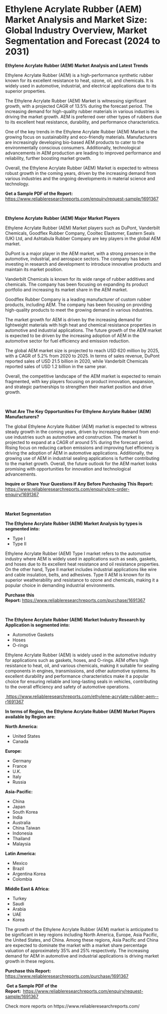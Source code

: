 <p><h1>Ethylene Acrylate Rubber (AEM) Market Analysis and Market Size: Global Industry Overview, Market Segmentation and Forecast (2024 to 2031)</h1></p><p><strong>Ethylene Acrylate Rubber (AEM) Market Analysis and Latest Trends</strong></p>
<p><p>Ethylene Acrylate Rubber (AEM) is a high-performance synthetic rubber known for its excellent resistance to heat, ozone, oil, and chemicals. It is widely used in automotive, industrial, and electrical applications due to its superior properties.</p><p>The Ethylene Acrylate Rubber (AEM) Market is witnessing significant growth, with a projected CAGR of 13.5% during the forecast period. The increasing demand for high-quality rubber materials in various industries is driving the market growth. AEM is preferred over other types of rubbers due to its excellent heat resistance, durability, and performance characteristics.</p><p>One of the key trends in the Ethylene Acrylate Rubber (AEM) Market is the growing focus on sustainability and eco-friendly materials. Manufacturers are increasingly developing bio-based AEM products to cater to the environmentally conscious consumers. Additionally, technological advancements in AEM production are leading to improved performance and reliability, further boosting market growth.</p><p>Overall, the Ethylene Acrylate Rubber (AEM) Market is expected to witness robust growth in the coming years, driven by the increasing demand from various industries and the ongoing developments in material science and technology.</p></p>
<p><strong>Get a Sample PDF of the Report:&nbsp;</strong> <a href="https://www.reliableresearchreports.com/enquiry/request-sample/1691367">https://www.reliableresearchreports.com/enquiry/request-sample/1691367</a></p>
<p>&nbsp;</p>
<p><strong>Ethylene Acrylate Rubber (AEM) Major Market Players</strong></p>
<p><p>Ethylene Acrylate Rubber (AEM) Market players such as DuPont, Vanderbilt Chemicals, Goodflex Rubber Company, Cooltec Elastomer, Eastern Seals (UK) Ltd, and Ashtabula Rubber Company are key players in the global AEM market. </p><p>DuPont is a major player in the AEM market, with a strong presence in the automotive, industrial, and aerospace sectors. The company has been investing in research and development to introduce innovative products and maintain its market position.</p><p>Vanderbilt Chemicals is known for its wide range of rubber additives and chemicals. The company has been focusing on expanding its product portfolio and increasing its market share in the AEM market.</p><p>Goodflex Rubber Company is a leading manufacturer of custom rubber products, including AEM. The company has been focusing on providing high-quality products to meet the growing demand in various industries.</p><p>The market growth for AEM is driven by the increasing demand for lightweight materials with high heat and chemical resistance properties in automotive and industrial applications. The future growth of the AEM market is expected to be driven by the increasing adoption of AEM in the automotive sector for fuel efficiency and emission reduction.</p><p>The global AEM market size is projected to reach USD 620 million by 2025, with a CAGR of 5.2% from 2020 to 2025. In terms of sales revenue, DuPont reported sales of USD 21.5 billion in 2020, while Vanderbilt Chemicals reported sales of USD 1.2 billion in the same year.</p><p>Overall, the competitive landscape of the AEM market is expected to remain fragmented, with key players focusing on product innovation, expansion, and strategic partnerships to strengthen their market position and drive growth.</p></p>
<p>&nbsp;</p>
<p><strong>What Are The Key Opportunities For Ethylene Acrylate Rubber (AEM) Manufacturers?</strong></p>
<p><p>The global Ethylene Acrylate Rubber (AEM) market is expected to witness steady growth in the coming years, driven by increasing demand from end-use industries such as automotive and construction. The market is projected to expand at a CAGR of around 5% during the forecast period. Rising focus on reducing carbon emissions and improving fuel efficiency is driving the adoption of AEM in automotive applications. Additionally, the growing use of AEM in industrial sealing applications is further contributing to the market growth. Overall, the future outlook for the AEM market looks promising with opportunities for innovation and technological advancements.</p></p>
<p><strong>Inquire or Share Your Questions If Any Before Purchasing This Report:</strong> <a href="https://www.reliableresearchreports.com/enquiry/pre-order-enquiry/1691367">https://www.reliableresearchreports.com/enquiry/pre-order-enquiry/1691367</a></p>
<p>&nbsp;</p>
<p><strong>Market Segmentation</strong></p>
<p><strong>The Ethylene Acrylate Rubber (AEM) Market Analysis by types is segmented into:</strong></p>
<p><ul><li>Type I</li><li>Type II</li></ul></p>
<p><p>Ethylene Acrylate Rubber (AEM) Type I market refers to the automotive industry where AEM is widely used in applications such as seals, gaskets, and hoses due to its excellent heat resistance and oil resistance properties. On the other hand, Type II market includes industrial applications like wire and cable insulation, belts, and adhesives. Type II AEM is known for its superior weatherability and resistance to ozone and chemicals, making it a popular choice in demanding industrial environments.</p></p>
<p><strong>Purchase this Report:&nbsp;</strong><a href="https://www.reliableresearchreports.com/purchase/1691367">https://www.reliableresearchreports.com/purchase/1691367</a></p>
<p>&nbsp;</p>
<p><strong>The Ethylene Acrylate Rubber (AEM) Market Industry Research by Application is segmented into:</strong></p>
<p><ul><li>Automotive Gaskets</li><li>Hoses</li><li>O-rings</li></ul></p>
<p><p>Ethylene Acrylate Rubber (AEM) is widely used in the automotive industry for applications such as gaskets, hoses, and O-rings. AEM offers high resistance to heat, oil, and various chemicals, making it suitable for sealing components in engines, transmissions, and other automotive systems. Its excellent durability and performance characteristics make it a popular choice for ensuring reliable and long-lasting seals in vehicles, contributing to the overall efficiency and safety of automotive operations.</p></p>
<p><a href="https://www.reliableresearchreports.com/ethylene-acrylate-rubber-aem--r1691367">&nbsp;https://www.reliableresearchreports.com/ethylene-acrylate-rubber-aem--r1691367</a></p>
<p><strong>In terms of Region, the Ethylene Acrylate Rubber (AEM) Market Players available by Region are:</strong></p>
<p>
    <p> <strong> North America: </strong>
        <ul>
            <li>United States</li>
            <li>Canada</li>
        </ul>
        </p> 
    <p> <strong> Europe: </strong>
        <ul>
            <li>Germany</li>
            <li>France</li>
            <li>U.K.</li>
            <li>Italy</li>
            <li>Russia</li>
        </ul>
        </p> 
    <p> <strong> Asia-Pacific: </strong>
        <ul>
            <li>China</li>
            <li>Japan</li>
            <li>South Korea</li>
            <li>India</li>
            <li>Australia</li>
            <li>China Taiwan</li>
            <li>Indonesia</li>
            <li>Thailand</li>
            <li>Malaysia</li>
        </ul>
        </p> 
    <p> <strong> Latin America: </strong>
        <ul>
            <li>Mexico</li>
            <li>Brazil</li>
            <li>Argentina Korea</li>
            <li>Colombia</li>
        </ul>
        </p> 
    <p> <strong> Middle East & Africa: </strong>
        <ul>
            <li>Turkey</li>
            <li>Saudi</li>
            <li>Arabia</li>
            <li>UAE</li>
            <li>Korea</li>
        </ul>
    </p>
    </p>
<p><p>The growth of the Ethylene Acrylate Rubber (AEM) market is anticipated to be significant in key regions including North America, Europe, Asia Pacific, the United States, and China. Among these regions, Asia Pacific and China are expected to dominate the market with a market share percentage valuation of approximately 35% and 25% respectively. The increasing demand for AEM in automotive and industrial applications is driving market growth in these regions.</p></p>
<p><strong>Purchase this Report: </strong><a href="https://www.reliableresearchreports.com/purchase/1691367">https://www.reliableresearchreports.com/purchase/1691367</a></p>
<p>&nbsp;<strong>Get a Sample PDF of the Report:&nbsp;&nbsp;</strong><a href="https://www.reliableresearchreports.com/enquiry/request-sample/1691367">https://www.reliableresearchreports.com/enquiry/request-sample/1691367</a></p>
<p><strong></strong></p>
<p>Check more reports on https://www.reliableresearchreports.com/</p>